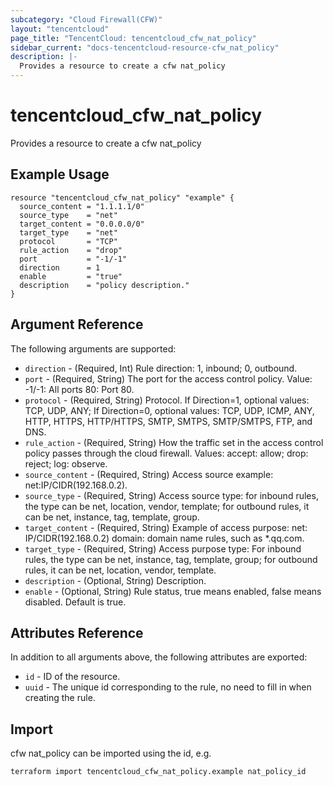 ```yaml
---
subcategory: "Cloud Firewall(CFW)"
layout: "tencentcloud"
page_title: "TencentCloud: tencentcloud_cfw_nat_policy"
sidebar_current: "docs-tencentcloud-resource-cfw_nat_policy"
description: |-
  Provides a resource to create a cfw nat_policy
---
```


# tencentcloud_cfw_nat_policy

Provides a resource to create a cfw nat_policy

## Example Usage

```hcl
resource "tencentcloud_cfw_nat_policy" "example" {
  source_content = "1.1.1.1/0"
  source_type    = "net"
  target_content = "0.0.0.0/0"
  target_type    = "net"
  protocol       = "TCP"
  rule_action    = "drop"
  port           = "-1/-1"
  direction      = 1
  enable         = "true"
  description    = "policy description."
}
```

## Argument Reference

The following arguments are supported:

* `direction` - (Required, Int) Rule direction: 1, inbound; 0, outbound.
* `port` - (Required, String) The port for the access control policy. Value: -1/-1: All ports 80: Port 80.
* `protocol` - (Required, String) Protocol. If Direction=1, optional values: TCP, UDP, ANY; If Direction=0, optional values: TCP, UDP, ICMP, ANY, HTTP, HTTPS, HTTP/HTTPS, SMTP, SMTPS, SMTP/SMTPS, FTP, and DNS.
* `rule_action` - (Required, String) How the traffic set in the access control policy passes through the cloud firewall. Values: accept: allow; drop: reject; log: observe.
* `source_content` - (Required, String) Access source example: net:IP/CIDR(192.168.0.2).
* `source_type` - (Required, String) Access source type: for inbound rules, the type can be net, location, vendor, template; for outbound rules, it can be net, instance, tag, template, group.
* `target_content` - (Required, String) Example of access purpose: net: IP/CIDR(192.168.0.2) domain: domain name rules, such as *.qq.com.
* `target_type` - (Required, String) Access purpose type: For inbound rules, the type can be net, instance, tag, template, group; for outbound rules, it can be net, location, vendor, template.
* `description` - (Optional, String) Description.
* `enable` - (Optional, String) Rule status, true means enabled, false means disabled. Default is true.

## Attributes Reference

In addition to all arguments above, the following attributes are exported:

* `id` - ID of the resource.
* `uuid` - The unique id corresponding to the rule, no need to fill in when creating the rule.


## Import

cfw nat_policy can be imported using the id, e.g.

```
terraform import tencentcloud_cfw_nat_policy.example nat_policy_id
```

